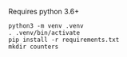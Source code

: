 Requires python 3.6+

```
python3 -m venv .venv
. .venv/bin/activate
pip install -r requirements.txt
mkdir counters
```
